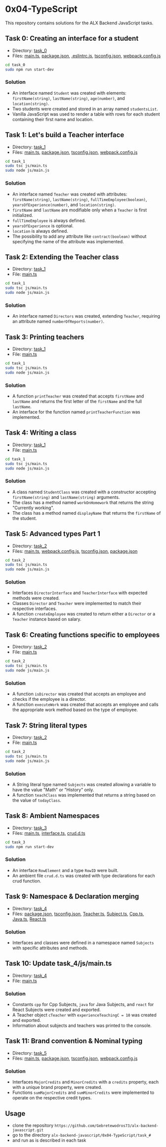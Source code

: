 # 0x04-TypeScript

This repository contains solutions for the ALX Backend JavaScript tasks.

## Task 0: Creating an interface for a student

- Directory: [task_0](./task_0)
- Files: [main.ts](./task_0/js/main.ts), [package.json](./task_0/package.json), [.eslintrc.js](./task_0/.eslintrc.js), [tsconfig.json](./task_0/tsconfig.json), [webpack.config.js](./task_0/webpack.config.js)

```bash
cd task_0
sudo npm run start-dev
```

### Solution

- An interface named `Student` was created with elements: `firstName(string)`, `lastName(string)`, `age(number)`, and `location(string)`.
- Two students were created and stored in an array named `studentsList`.
- Vanilla JavaScript was used to render a table with rows for each student containing their first name and location.

## Task 1: Let's build a Teacher interface

- Directory: [task_1](./task_1)
- Files: [main.ts](./task_1/js/main.ts), [package.json](./taks_1/package.json), [tsconfig.json](./task_1/tsconfig.json), [webpack.config.js](./task_1/webpack.config.js)

```bash
cd task_1
sudo tsc js/main.ts
sudo node js/main.js
```

### Solution

- An interface named `Teacher` was created with attributes: `firstName(string)`, `lastName(string)`, `fullTimeEmployee(boolean)`, `yearsOfExperience(number)`, and `location(string)`.
- `firstName` and `lastName` are modifiable only when a `Teacher` is first initialized.
- `fullTimeEmployee` is always defined.
- `yearsOfExperience` is optional.
- `location` is always defined.
- The possibility to add any attribute like `contract(boolean)` without specifying the name of the attribute was implemented.

## Task 2: Extending the Teacher class

- Directory: [task_1](./task_1)
- File: [main.ts](./task_1/js/main.ts)

```bash
cd task_1
sudo tsc js/main.ts
sudo node js/main.js
```

### Solution

- An interface named `Directors` was created, extending `Teacher`, requiring an attribute named `numberOfReports(number)`.

## Task 3: Printing teachers

- Directory: [task_1](./task_1)
- File: [main.ts](./task_1/js/main.ts)

```bash
cd task_1
sudo tsc js/main.ts
sudo node js/main.js
```

### Solution

- A function `printTeacher` was created that accepts `firstName` and `lastName` and returns the first letter of the `firstName` and the full `lastName`.
- An interface for the function named `printTeacherFunction` was implemented.

## Task 4: Writing a class

- Directory: [task_1](./task_1)
- File: [main.ts](./task_1/js/main.ts)

```bash
cd task_1
sudo tsc js/main.ts
sudo node js/main.js
```

### Solution

- A class named `StudentClass` was created with a constructor accepting `firstName(string)` and `lastName(string)` arguments.
- The class has a method named `workOnHomework` that returns the string "Currently working".
- The class has a method named `displayName` that returns the `firstName` of the student.

## Task 5: Advanced types Part 1

- Directory: [task_2](./task_2)
- Files: [main.ts](./task_2/js/main.ts), [webpack.config.js](./task_2/webpack.config.js), [tsconfig.json](./task_2/tsconfig.json), [package.json](task_2/package.json)

```bash
cd task_2
sudo tsc js/main.ts
sudo node js/main.js
```

### Solution

- Interfaces `DirectorInterface` and `TeacherInterface` with expected methods were created.
- Classes `Director` and `Teacher` were implemented to match their respective interfaces.
- A function `createEmployee` was created to return either a `Director` or a `Teacher` instance based on salary.

## Task 6: Creating functions specific to employees

- Directory: [task_2](./task_2)
- File: [main.ts](./task_2/js/main.ts)

```bash
cd task_2
sudo tsc js/main.ts
sudo node js/main.js
```

### Solution

- A function `isDirector` was created that accepts an employee and checks if the employee is a director.
- A function `executeWork` was created that accepts an employee and calls the appropriate work method based on the type of employee.

## Task 7: String literal types

- Directory: [task_2](./task_2)
- File: [main.ts](./task_2/js/main.ts)

```bash
cd task_2
sudo tsc js/main.ts
sudo node js/main.js
```

### Solution

- A String literal type named `Subjects` was created allowing a variable to have the value "Math" or "History" only.
- A function `teachClass` was implemented that returns a string based on the value of `todayClass`.

## Task 8: Ambient Namespaces

- Directory: [task_3](./task_3)
- Files: [main.ts](./task_3/js/main.ts), [interface.ts](./task_3/js/interface.js), [crud.d.ts](./task_3/js/crud.d.ts)

```bash
cd task_3
sudo npm run start-dev
```

### Solution

- An interface `RowElement` and a type `RowID` were built.
- An ambient file `crud.d.ts` was created with type declarations for each crud function.

## Task 9: Namespace & Declaration merging

- Directory: [task_4](./task_4)
- Files: [package.json](./task_4/package.json), [tsconfig.json](./task_4/tsconfig.json), [Teacher.ts](./task_4/js/subjects/Teacher.ts), [Subject.ts](./task_4/js/subjects/Subject.ts), [Cpp.ts](./task_4/js/subjects/Cpp.ts), [Java.ts](./task_4/js/subjects/Java.ts), [React.ts](./task_4/js/subjects/Teacher.ts)

### Solution

- Interfaces and classes were defined in a namespace named `Subjects` with specific attributes and methods.

## Task 10: Update task_4/js/main.ts

- Directory: [task_4](./task_4)
- File: [main.ts](./task_4/js/main.ts)

### Solution

- Constants `cpp` for Cpp Subjects, `java` for Java Subjects, and `react` for React Subjects were created and exported.
- A Teacher object `cTeacher` with `experienceTeachingC = 10` was created and exported.
- Information about subjects and teachers was printed to the console.

## Task 11: Brand convention & Nominal typing

- Directory: [task_5](./task_5)
- Files: [main.ts](./task_5/js/main.ts), [package.json](./task_5/package.json), [tsconfig.json](./task_5/tsconfig.json), [webpack.config.js](./task_5/webpack.config.js)

### Solution

- Interfaces `MajorCredits` and `MinorCredits` with a `credits` property, each with a unique brand property, were created.
- Functions `sumMajorCredits` and `sumMinorCredits` were implemented to operate on the respective credit types.


## Usage

- clone the repository `https://github.com/Gebretewodros73/alx-backend-javascript.git`
- go to the directory `alx-backend-javascript/0x04-TypeScript/task_#`
- and run as is described in each task
